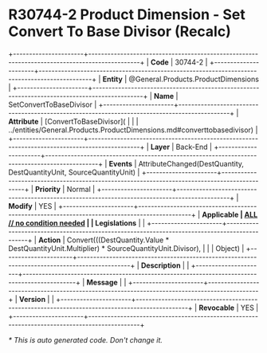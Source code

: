 ﻿---
erp.type: front-end-business-rule
erp.entity: General.Products.ProductDimensions
---

# R30744-2 Product Dimension - Set Convert To Base Divisor (Recalc)
+----------------------+----------------------------------------------------------------------------------------------+
| **Code**             | 30744-2                                                                                      |
+----------------------+----------------------------------------------------------------------------------------------+
| **Entity**           | @General.Products.ProductDimensions                                                          |
+----------------------+----------------------------------------------------------------------------------------------+
| **Name**             | SetConvertToBaseDivisor                                                                      |
+----------------------+----------------------------------------------------------------------------------------------+
| **Attribute**        | [ConvertToBaseDivisor](                                                                      |
|                      | ../entities/General.Products.ProductDimensions.md#converttobasedivisor)                      |
+----------------------+----------------------------------------------------------------------------------------------+
| **Layer**            | Back-End                                                                                    |
+----------------------+----------------------------------------------------------------------------------------------+
| **Events**           | AttributeChanged(DestQuantity, DestQuantityUnit, SourceQuantityUnit)                         |
+----------------------+----------------------------------------------------------------------------------------------+
| **Priority**         | Normal                                                                                       |
+----------------------+----------------------------------------------------------------------------------------------+
| **Modify**           | YES                                                                                          |
+----------------------+----------------------------------------------------------------------------------------------+
| **Applicable         | [ALL // no condition needed](xref:applicable-legislations)                                   |
| Legislations**       |                                                                                              |
+----------------------+----------------------------------------------------------------------------------------------+
| **Action**           | Convert(((DestQuantity.Value * DestQuantityUnit.Multiplier) * SourceQuantityUnit.Divisor),   |
|                      | Object)                                                                                      |
+----------------------+----------------------------------------------------------------------------------------------+
| **Description**      |                                                                                              |
+----------------------+----------------------------------------------------------------------------------------------+
| **Message**          |                                                                                              |
+----------------------+----------------------------------------------------------------------------------------------+
| **Version**          |                                                                                              |
+----------------------+----------------------------------------------------------------------------------------------+
| **Revocable**        | YES                                                                                          |
+----------------------+----------------------------------------------------------------------------------------------+

*\* This is auto generated code. Don't change it.*
